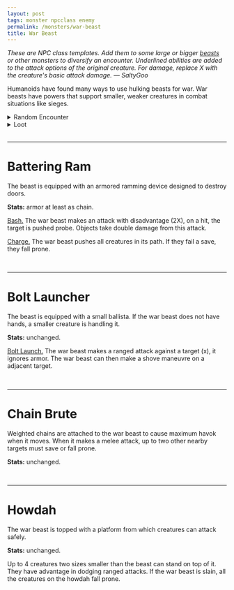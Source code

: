 ```yaml
---
layout: post
tags: monster npcclass enemy
permalink: /monsters/war-beast
title: War Beast
---
```


<span class="alchemy"> *These are NPC class templates. Add them to some large or bigger [beasts](https://saltygoo.github.io/list/monsters-beast) or other monsters to diversify an encounter. Underlined abilities are added to the attack options of the original creature. For damage, replace X with the creature's basic attack damage. — SaltyGoo* </span>

Humanoids have found many ways to use hulking beasts for war. War beasts have powers that support smaller, weaker creatures in combat situations like sieges.<br> 

<details markdown="1">
<summary>Random Encounter</summary>

1. **Monster:** 1 war beasts & 1D6 [soldiers](https://saltygoo.github.io/list/monsters-soldier) or [warriors](https://saltygoo.github.io/list/monsters-warrior).
1. **Lair:** A big corral with ominous chains anchered to a pole. <br>	&nbsp; OR <br>	**Omen:** War drums and beast screams.
1. **Spoor:** Trampled creature.
1. **Tracks:** Sound of war drums.
1. **Trace:** A lone hunter looking for cubs to train into war beasts.
1. **Trace:** Trampled house.
</details>

<details markdown="1">
<summary>Loot</summary>

Check on the original beasts stats.
</details>

<br>

---

# Battering Ram

The beast is equipped with an armored ramming device designed to destroy doors.

**Stats:** armor at least as chain.

<ins>Bash.</ins> The war beast makes an attack with disadvantage (2X), on a hit, the target is pushed probe. Objects take double damage from this attack.

<ins>Charge.</ins> The war beast pushes all creatures in its path. If they fail a save, they fall prone.

<br>


---

# Bolt Launcher

The beast is equipped with a small ballista. If the war beast does not have hands, a smaller creature is handling it.

**Stats:** unchanged.

<ins>Bolt Launch.</ins> The war beast makes a ranged attack against a target (x), it ignores armor. The war beast can then make a shove maneuvre on a adjacent target.

<br>

---

# Chain Brute

Weighted chains are attached to the war beast to cause maximum havok when it moves. When it makes a melee attack, up to two other nearby targets must save or fall prone.

**Stats:** unchanged.


<br>


---

# Howdah

The war beast is topped with a platform from which creatures can attack safely.

**Stats:** unchanged.

Up to 4 creatures two sizes smaller than the beast can stand on top of it. They have advantage in dodging ranged attacks. If the war beast is slain, all the creatures on the howdah fall prone.

<br>
